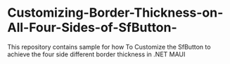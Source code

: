 # Customizing-Border-Thickness-on-All-Four-Sides-of-SfButton-
This repository contains sample for how To Customize the SfButton to achieve the four side different border thickness in .NET MAUI
